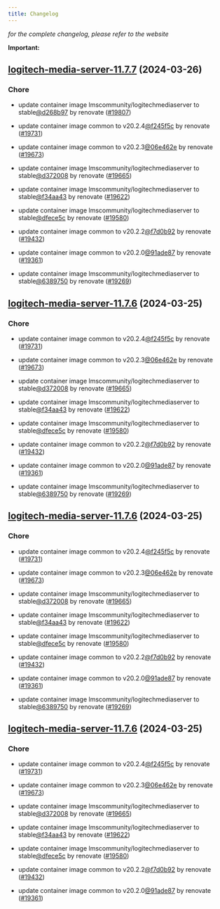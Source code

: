 ```yaml
---
title: Changelog
---
```



*for the complete changelog, please refer to the website*

**Important:**


## [logitech-media-server-11.7.7](https://github.com/truecharts/charts/compare/logitech-media-server-11.6.0...logitech-media-server-11.7.7) (2024-03-26)

### Chore



- update container image lmscommunity/logitechmediaserver to stable[@d268b97](https://github.com/d268b97) by renovate ([#19807](https://github.com/truecharts/charts/issues/19807))

- update container image common to v20.2.4[@f245f5c](https://github.com/f245f5c) by renovate ([#19731](https://github.com/truecharts/charts/issues/19731))

- update container image common to v20.2.3[@06e462e](https://github.com/06e462e) by renovate ([#19673](https://github.com/truecharts/charts/issues/19673))

- update container image lmscommunity/logitechmediaserver to stable[@d372008](https://github.com/d372008) by renovate ([#19665](https://github.com/truecharts/charts/issues/19665))

- update container image lmscommunity/logitechmediaserver to stable[@f34aa43](https://github.com/f34aa43) by renovate ([#19622](https://github.com/truecharts/charts/issues/19622))

- update container image lmscommunity/logitechmediaserver to stable[@dfece5c](https://github.com/dfece5c) by renovate ([#19580](https://github.com/truecharts/charts/issues/19580))

- update container image common to v20.2.2[@f7d0b92](https://github.com/f7d0b92) by renovate ([#19432](https://github.com/truecharts/charts/issues/19432))

- update container image common to v20.2.0[@91ade87](https://github.com/91ade87) by renovate ([#19361](https://github.com/truecharts/charts/issues/19361))

- update container image lmscommunity/logitechmediaserver to stable[@6389750](https://github.com/6389750) by renovate ([#19269](https://github.com/truecharts/charts/issues/19269))


## [logitech-media-server-11.7.6](https://github.com/truecharts/charts/compare/logitech-media-server-11.6.0...logitech-media-server-11.7.6) (2024-03-25)

### Chore



- update container image common to v20.2.4[@f245f5c](https://github.com/f245f5c) by renovate ([#19731](https://github.com/truecharts/charts/issues/19731))

- update container image common to v20.2.3[@06e462e](https://github.com/06e462e) by renovate ([#19673](https://github.com/truecharts/charts/issues/19673))

- update container image lmscommunity/logitechmediaserver to stable[@d372008](https://github.com/d372008) by renovate ([#19665](https://github.com/truecharts/charts/issues/19665))

- update container image lmscommunity/logitechmediaserver to stable[@f34aa43](https://github.com/f34aa43) by renovate ([#19622](https://github.com/truecharts/charts/issues/19622))

- update container image lmscommunity/logitechmediaserver to stable[@dfece5c](https://github.com/dfece5c) by renovate ([#19580](https://github.com/truecharts/charts/issues/19580))

- update container image common to v20.2.2[@f7d0b92](https://github.com/f7d0b92) by renovate ([#19432](https://github.com/truecharts/charts/issues/19432))

- update container image common to v20.2.0[@91ade87](https://github.com/91ade87) by renovate ([#19361](https://github.com/truecharts/charts/issues/19361))

- update container image lmscommunity/logitechmediaserver to stable[@6389750](https://github.com/6389750) by renovate ([#19269](https://github.com/truecharts/charts/issues/19269))


## [logitech-media-server-11.7.6](https://github.com/truecharts/charts/compare/logitech-media-server-11.6.0...logitech-media-server-11.7.6) (2024-03-25)

### Chore



- update container image common to v20.2.4[@f245f5c](https://github.com/f245f5c) by renovate ([#19731](https://github.com/truecharts/charts/issues/19731))

- update container image common to v20.2.3[@06e462e](https://github.com/06e462e) by renovate ([#19673](https://github.com/truecharts/charts/issues/19673))

- update container image lmscommunity/logitechmediaserver to stable[@d372008](https://github.com/d372008) by renovate ([#19665](https://github.com/truecharts/charts/issues/19665))

- update container image lmscommunity/logitechmediaserver to stable[@f34aa43](https://github.com/f34aa43) by renovate ([#19622](https://github.com/truecharts/charts/issues/19622))

- update container image lmscommunity/logitechmediaserver to stable[@dfece5c](https://github.com/dfece5c) by renovate ([#19580](https://github.com/truecharts/charts/issues/19580))

- update container image common to v20.2.2[@f7d0b92](https://github.com/f7d0b92) by renovate ([#19432](https://github.com/truecharts/charts/issues/19432))

- update container image common to v20.2.0[@91ade87](https://github.com/91ade87) by renovate ([#19361](https://github.com/truecharts/charts/issues/19361))

- update container image lmscommunity/logitechmediaserver to stable[@6389750](https://github.com/6389750) by renovate ([#19269](https://github.com/truecharts/charts/issues/19269))


## [logitech-media-server-11.7.6](https://github.com/truecharts/charts/compare/logitech-media-server-11.6.0...logitech-media-server-11.7.6) (2024-03-25)

### Chore



- update container image common to v20.2.4[@f245f5c](https://github.com/f245f5c) by renovate ([#19731](https://github.com/truecharts/charts/issues/19731))

- update container image common to v20.2.3[@06e462e](https://github.com/06e462e) by renovate ([#19673](https://github.com/truecharts/charts/issues/19673))

- update container image lmscommunity/logitechmediaserver to stable[@d372008](https://github.com/d372008) by renovate ([#19665](https://github.com/truecharts/charts/issues/19665))

- update container image lmscommunity/logitechmediaserver to stable[@f34aa43](https://github.com/f34aa43) by renovate ([#19622](https://github.com/truecharts/charts/issues/19622))

- update container image lmscommunity/logitechmediaserver to stable[@dfece5c](https://github.com/dfece5c) by renovate ([#19580](https://github.com/truecharts/charts/issues/19580))

- update container image common to v20.2.2[@f7d0b92](https://github.com/f7d0b92) by renovate ([#19432](https://github.com/truecharts/charts/issues/19432))

- update container image common to v20.2.0[@91ade87](https://github.com/91ade87) by renovate ([#19361](https://github.com/truecharts/charts/issues/19361))